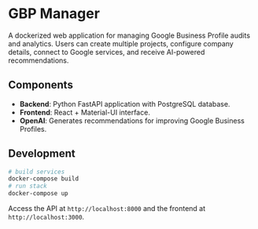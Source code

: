 # GBP Manager

A dockerized web application for managing Google Business Profile audits and analytics. Users can create multiple projects, configure company details, connect to Google services, and receive AI-powered recommendations.

## Components

- **Backend**: Python FastAPI application with PostgreSQL database.
- **Frontend**: React + Material-UI interface.
- **OpenAI**: Generates recommendations for improving Google Business Profiles.

## Development

```bash
# build services
docker-compose build
# run stack
docker-compose up
```

Access the API at `http://localhost:8000` and the frontend at `http://localhost:3000`.
